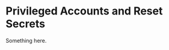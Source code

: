 [title]: # (Privileged Accounts and Reset Secrets)
[tags]: # (XXX)
[priority]: # (3092)
# Privileged Accounts and Reset Secrets
Something here.
